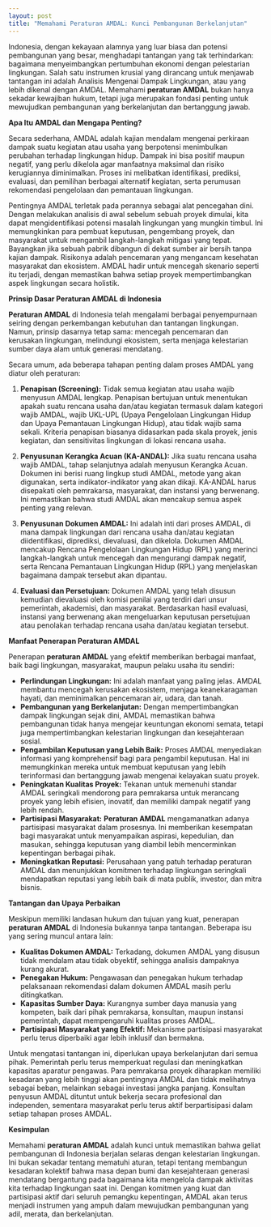 ```yaml
---
layout: post
title: "Memahami Peraturan AMDAL: Kunci Pembangunan Berkelanjutan"
---
```


Indonesia, dengan kekayaan alamnya yang luar biasa dan potensi pembangunan yang besar, menghadapi tantangan yang tak terhindarkan: bagaimana menyeimbangkan pertumbuhan ekonomi dengan pelestarian lingkungan. Salah satu instrumen krusial yang dirancang untuk menjawab tantangan ini adalah Analisis Mengenai Dampak Lingkungan, atau yang lebih dikenal dengan AMDAL. Memahami **peraturan AMDAL** bukan hanya sekadar kewajiban hukum, tetapi juga merupakan fondasi penting untuk mewujudkan pembangunan yang berkelanjutan dan bertanggung jawab.

**Apa Itu AMDAL dan Mengapa Penting?**

Secara sederhana, AMDAL adalah kajian mendalam mengenai perkiraan dampak suatu kegiatan atau usaha yang berpotensi menimbulkan perubahan terhadap lingkungan hidup. Dampak ini bisa positif maupun negatif, yang perlu dikelola agar manfaatnya maksimal dan risiko kerugiannya diminimalkan. Proses ini melibatkan identifikasi, prediksi, evaluasi, dan pemilihan berbagai alternatif kegiatan, serta perumusan rekomendasi pengelolaan dan pemantauan lingkungan.

Pentingnya AMDAL terletak pada perannya sebagai alat pencegahan dini. Dengan melakukan analisis di awal sebelum sebuah proyek dimulai, kita dapat mengidentifikasi potensi masalah lingkungan yang mungkin timbul. Ini memungkinkan para pembuat keputusan, pengembang proyek, dan masyarakat untuk mengambil langkah-langkah mitigasi yang tepat. Bayangkan jika sebuah pabrik dibangun di dekat sumber air bersih tanpa kajian dampak. Risikonya adalah pencemaran yang mengancam kesehatan masyarakat dan ekosistem. AMDAL hadir untuk mencegah skenario seperti itu terjadi, dengan memastikan bahwa setiap proyek mempertimbangkan aspek lingkungan secara holistik.

**Prinsip Dasar Peraturan AMDAL di Indonesia**

**Peraturan AMDAL** di Indonesia telah mengalami berbagai penyempurnaan seiring dengan perkembangan kebutuhan dan tantangan lingkungan. Namun, prinsip dasarnya tetap sama: mencegah pencemaran dan kerusakan lingkungan, melindungi ekosistem, serta menjaga kelestarian sumber daya alam untuk generasi mendatang.

Secara umum, ada beberapa tahapan penting dalam proses AMDAL yang diatur oleh peraturan:

1.  **Penapisan (Screening):** Tidak semua kegiatan atau usaha wajib menyusun AMDAL lengkap. Penapisan bertujuan untuk menentukan apakah suatu rencana usaha dan/atau kegiatan termasuk dalam kategori wajib AMDAL, wajib UKL-UPL (Upaya Pengelolaan Lingkungan Hidup dan Upaya Pemantauan Lingkungan Hidup), atau tidak wajib sama sekali. Kriteria penapisan biasanya didasarkan pada skala proyek, jenis kegiatan, dan sensitivitas lingkungan di lokasi rencana usaha.

2.  **Penyusunan Kerangka Acuan (KA-ANDAL):** Jika suatu rencana usaha wajib AMDAL, tahap selanjutnya adalah menyusun Kerangka Acuan. Dokumen ini berisi ruang lingkup studi AMDAL, metode yang akan digunakan, serta indikator-indikator yang akan dikaji. KA-ANDAL harus disepakati oleh pemrakarsa, masyarakat, dan instansi yang berwenang. Ini memastikan bahwa studi AMDAL akan mencakup semua aspek penting yang relevan.

3.  **Penyusunan Dokumen AMDAL:** Ini adalah inti dari proses AMDAL, di mana dampak lingkungan dari rencana usaha dan/atau kegiatan diidentifikasi, diprediksi, dievaluasi, dan dikelola. Dokumen AMDAL mencakup Rencana Pengelolaan Lingkungan Hidup (RPL) yang merinci langkah-langkah untuk mencegah dan mengurangi dampak negatif, serta Rencana Pemantauan Lingkungan Hidup (RPL) yang menjelaskan bagaimana dampak tersebut akan dipantau.

4.  **Evaluasi dan Persetujuan:** Dokumen AMDAL yang telah disusun kemudian dievaluasi oleh komisi penilai yang terdiri dari unsur pemerintah, akademisi, dan masyarakat. Berdasarkan hasil evaluasi, instansi yang berwenang akan mengeluarkan keputusan persetujuan atau penolakan terhadap rencana usaha dan/atau kegiatan tersebut.

**Manfaat Penerapan Peraturan AMDAL**

Penerapan **peraturan AMDAL** yang efektif memberikan berbagai manfaat, baik bagi lingkungan, masyarakat, maupun pelaku usaha itu sendiri:

*   **Perlindungan Lingkungan:** Ini adalah manfaat yang paling jelas. AMDAL membantu mencegah kerusakan ekosistem, menjaga keanekaragaman hayati, dan meminimalkan pencemaran air, udara, dan tanah.
*   **Pembangunan yang Berkelanjutan:** Dengan mempertimbangkan dampak lingkungan sejak dini, AMDAL memastikan bahwa pembangunan tidak hanya mengejar keuntungan ekonomi semata, tetapi juga mempertimbangkan kelestarian lingkungan dan kesejahteraan sosial.
*   **Pengambilan Keputusan yang Lebih Baik:** Proses AMDAL menyediakan informasi yang komprehensif bagi para pengambil keputusan. Hal ini memungkinkan mereka untuk membuat keputusan yang lebih terinformasi dan bertanggung jawab mengenai kelayakan suatu proyek.
*   **Peningkatan Kualitas Proyek:** Tekanan untuk memenuhi standar AMDAL seringkali mendorong para pemrakarsa untuk merancang proyek yang lebih efisien, inovatif, dan memiliki dampak negatif yang lebih rendah.
*   **Partisipasi Masyarakat:** **Peraturan AMDAL** mengamanatkan adanya partisipasi masyarakat dalam prosesnya. Ini memberikan kesempatan bagi masyarakat untuk menyampaikan aspirasi, kepedulian, dan masukan, sehingga keputusan yang diambil lebih mencerminkan kepentingan berbagai pihak.
*   **Meningkatkan Reputasi:** Perusahaan yang patuh terhadap peraturan AMDAL dan menunjukkan komitmen terhadap lingkungan seringkali mendapatkan reputasi yang lebih baik di mata publik, investor, dan mitra bisnis.

**Tantangan dan Upaya Perbaikan**

Meskipun memiliki landasan hukum dan tujuan yang kuat, penerapan **peraturan AMDAL** di Indonesia bukannya tanpa tantangan. Beberapa isu yang sering muncul antara lain:

*   **Kualitas Dokumen AMDAL:** Terkadang, dokumen AMDAL yang disusun tidak mendalam atau tidak obyektif, sehingga analisis dampaknya kurang akurat.
*   **Penegakan Hukum:** Pengawasan dan penegakan hukum terhadap pelaksanaan rekomendasi dalam dokumen AMDAL masih perlu ditingkatkan.
*   **Kapasitas Sumber Daya:** Kurangnya sumber daya manusia yang kompeten, baik dari pihak pemrakarsa, konsultan, maupun instansi pemerintah, dapat mempengaruhi kualitas proses AMDAL.
*   **Partisipasi Masyarakat yang Efektif:** Mekanisme partisipasi masyarakat perlu terus diperbaiki agar lebih inklusif dan bermakna.

Untuk mengatasi tantangan ini, diperlukan upaya berkelanjutan dari semua pihak. Pemerintah perlu terus memperkuat regulasi dan meningkatkan kapasitas aparatur pengawas. Para pemrakarsa proyek diharapkan memiliki kesadaran yang lebih tinggi akan pentingnya AMDAL dan tidak melihatnya sebagai beban, melainkan sebagai investasi jangka panjang. Konsultan penyusun AMDAL dituntut untuk bekerja secara profesional dan independen, sementara masyarakat perlu terus aktif berpartisipasi dalam setiap tahapan proses AMDAL.

**Kesimpulan**

Memahami **peraturan AMDAL** adalah kunci untuk memastikan bahwa geliat pembangunan di Indonesia berjalan selaras dengan kelestarian lingkungan. Ini bukan sekadar tentang mematuhi aturan, tetapi tentang membangun kesadaran kolektif bahwa masa depan bumi dan kesejahteraan generasi mendatang bergantung pada bagaimana kita mengelola dampak aktivitas kita terhadap lingkungan saat ini. Dengan komitmen yang kuat dan partisipasi aktif dari seluruh pemangku kepentingan, AMDAL akan terus menjadi instrumen yang ampuh dalam mewujudkan pembangunan yang adil, merata, dan berkelanjutan.
